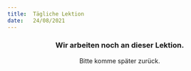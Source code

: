 ```yaml
---
title:  Tägliche Lektion
date:   24/08/2021
---
```


### <center>Wir arbeiten noch an dieser Lektion.</center>
<center>Bitte komme später zurück.</center>